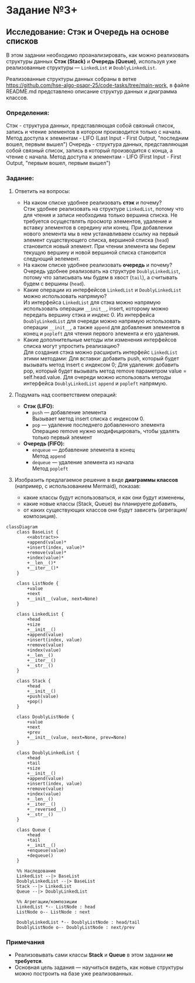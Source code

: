 # Задание №3+
## Исследование: Стэк и Очередь на основе списков  

В этом задании необходимо проанализировать, как можно реализовать структуры данных **Стэк (Stack)** и **Очередь (Queue)**, используя уже реализованные структуры — `LinkedList` и `DoublyLinkedList`.  

Реализованные структуры данных собраны в ветке https://github.com/hse-algo-psapr-25/code-tasks/tree/main-work, в файле README.md представлено описание структур данных и диаграмма классов.

### Определения:  
Стэк - структура данных, представляющая собой связный список, запись и чтение элементов в котором производится только с начала. Метод доступа к элементам - LIFO (Last Input - First Output, "последним вошел, первым вышел")
Очередь - структура данных, представляющая собой связный список, запись в который производится с конца, а чтение с начала. Метод доступа к элементам - LIFO (First Input - First Output, "первым вошел, первым вышел")
### Задание:  
1. Ответить на вопросы:  
   - На каком списке удобнее реализовать **стэк** и почему?  
   Стэк удобнее реализовать на структуре `LinkedList`, потому что для чтения и записи необходима только вершина списка. Не требуется осуществлять просмотр элементов, удаление и вставку элементов в середину или конец. При добавлении нового элемента мы в нем устанавливаем ссылку на первый элемент существующего списка, вершиной списка (`head`) становится новый элемент. При чтении элемента мы берем текущую вершину и новой вершиной списка становится следующий эелемент.
   - На каком списке удобнее реализовать **очередь** и почему?  
   Очередь удобнее реализовать на структуре `DoublyLinkedList`, потому что записывать мы будем в хвост (`tail`), а считывать будем с вершины (`head`).
   - Какие операции из интерфейсов `LinkedList` и `DoublyLinkedList` можно использовать напрямую?  
   Из интерфейса `LinkedList` для стэка можно напрямую использовать операции `__init__`, insert, которому можно передать вершину стэка и индекс 0.
   Из интерфейса `DoublyLinkedList` для очереди можно напрямую использовать операции `__init__`, а также `append`  для добавления элементов в конец и `popleft` для чтения первого элемента и его удаления. 
   - Какие дополнительные методы или изменения интерфейсов списка могут упростить реализацию?  
   Для создания стэка можно расширить интерфейс `LinkedList` этими методами:
   Для вставки: добавить push, который будет вызывать метод insert с индексом 0;
   Для удаления: добавить pop, который будет вызывать метод remove параметром  value = self.head.value.
   Для очереди можно использовать методы интерфейса `DoublyLinkedList` `append` и `popleft` напрямую.
   

2. Подумать над соответствием операций:  
   - **Стэк (LIFO):**  
     - `push` — добавление элемента  
      Вызывает метод insert списка с индексом 0.
     - `pop` — удаление последнего добавленного элемента
      Операцию remove нужно модифицировать, чтобы удалять только первый элемент
   - **Очередь (FIFO):**  
     - `enqueue` — добавление элемента в конец  
      Метод `append`
     - `dequeue` — удаление элемента из начала  
      Метод `popleft`

3. Изобразить предлагаемое решение в виде **диаграммы классов** (например, с использованием Mermaid), показав:  
   - какие классы будут использоваться, и как они будут изменены,  
   - какие новые классы (Stack, Queue) вы планируете добавить,  
   - от каких существующих классов они будут зависеть (агрегация/композиция).  

```mermaid
classDiagram
    class BaseList {
        <<abstract>>
        +append(value)*
        +insert(index, value)*
        +remove(value)*
        +index(value)*
        +__len__()*
        +__iter__()*
    }

    class ListNode {
        +value
        +next
        +__init__(value, next=None)
    }

    class LinkedList {
        +head
        +size
        +__init__()
        +append(value)
        +insert(index, value)
        +remove(value)
        +index(value)
        +__len__()
        +__iter__()
        +__str__()
    } 

    class Stack {
        +head
        +__init__()
        +push(value)
        +pop()
    }

    class DoublyListNode {
        +value
        +next
        +prev
        +__init__(value, next=None, prev=None)
    }

    class DoublyLinkedList {
        +head
        +tail
        +size
        +__init__()
        +append(value)
        +insert(index, value)
        +remove(value)
        +index(value)
        +__len__()
        +__iter__()
        +__reversed__()
        +__str__()
    }

    class Queue {
        +head
        +tail
        +__init__()
        +enqueue(value)
        +dequeue()
    }

    %% Наследование
    LinkedList --|> BaseList
    DoublyLinkedList --|> BaseList
    Stack --|> LinkedList
    Queue --|> DoublyLinkedList

    %% Агрегации/композиции
    LinkedList *-- ListNode : head
    ListNode o-- ListNode : next

    DoublyLinkedList *-- DoublyListNode : head/tail
    DoublyListNode o-- DoublyListNode : next/prev

```

### Примечания  
- Реализовывать сами классы **Stack** и **Queue** в этом задании **не требуется**.  
- Основная цель задания — научиться видеть, как новые структуры можно построить на базе уже реализованных.  
